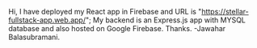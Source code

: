 Hi,
I have deployed my React app in Firebase and URL is "https://stellar-fullstack-app.web.app/";
My backend is an Express.js app with MYSQL database and also hosted on Google Firebase.
Thanks.
-Jawahar Balasubramani.